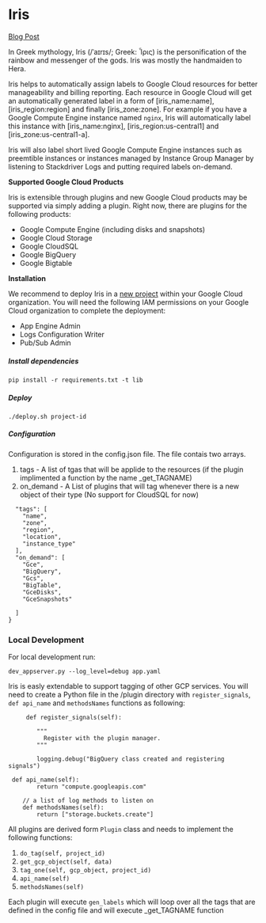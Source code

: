 # Iris

[Blog Post](https://blog.doit-intl.com/auto-tagging-google-cloud-resources-6647cc7477c5)

In Greek mythology, Iris (/ˈaɪrɪs/; Greek: Ἶρις) is the personification of the rainbow and messenger of the gods. Iris was mostly the handmaiden to Hera.

Iris helps to automatically assign labels to Google Cloud resources for better manageability and billing reporting. Each resource in Google Cloud will get an automatically generated label in a form of [iris_name:name], [iris_region:region] and finally [iris_zone:zone]. For example if you have a Google Compute Engine instance named `nginx`, Iris will automatically label this instance with [iris_name:nginx], [iris_region:us-central1] and [iris_zone:us-central1-a].

Iris will also label short lived Google Compute Engine instances such as preemtible instances or instances managed by Instance Group Manager by listening to Stackdriver Logs and putting required labels on-demand. 

**Supported Google Cloud Products**

Iris is extensible through plugins and new Google Cloud products may be supported via simply adding a plugin. Right now, there are plugins for the following products:

* Google Compute Engine (including disks and snapshots)
* Google Cloud Storage
* Google CloudSQL
* Google BigQuery
* Google Bigtable

**Installation**

We recommend to deploy Iris in a [new project](https://cloud.google.com/resource-manager/docs/creating-managing-projects#creating_a_project) within your Google Cloud organization. You will need the following IAM permissions on your Google Cloud organization to complete the deployment: 

 * App Engine Admin
 * Logs Configuration Writer
 * Pub/Sub Admin

##### Install dependencies

`pip install -r requirements.txt -t lib`

##### Deploy
`./deploy.sh project-id`

##### Configuration

Configuration is stored in the config.json file. The file contais two arrays.

1. tags - A list of tgas that will be applide to the resources (if the plugin implimented a function by the name _get_TAGNAME)
2. on_demand - A List of plugins that will tag whenever there is a new object of their type (No support for CloudSQL for now)

```{
  "tags": [
    "name",
    "zone",
    "region",
    "location",
    "instance_type"
  ],
  "on_demand": [
    "Gce",
    "BigQuery",
    "Gcs",
    "BigTable",
    "GceDisks",
    "GceSnapshots"

  ]
}
```

### Local Development
For local development run:

 `dev_appserver.py --log_level=debug app.yaml`
 
Iris is easly extendable to support tagging of other GCP services. You will need to create a Python file in the /plugin directory with `register_signals`,   `def api_name`  and `methodsNames` functions as following:

```
     def register_signals(self):
 
        """ 
          Register with the plugin manager.
        """
         
        logging.debug("BigQuery class created and registering signals")
```

```
 def api_name(self):
        return "compute.googleapis.com"
```


```
	// a list of log methods to listen on 
    def methodsNames(self):
        return ["storage.buckets.create"]
```

All plugins are derived form `Plugin` class and needs to implement the following functions:

1. `do_tag(self, project_id)`
1. `get_gcp_object(self, data)`
1. `tag_one(self, gcp_object, project_id)`
1. `api_name(self)`
1. `methodsNames(self)`

 
Each plugin will execute `gen_labels` which will loop over all the tags that are defined in the config file and will execute _get_TAGNAME function